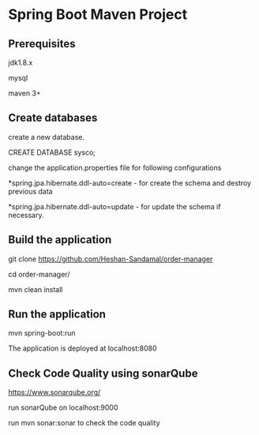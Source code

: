 # Spring Boot Maven Project

## Prerequisites

jdk1.8.x

mysql
 
maven 3+

## Create databases

create a new database.

CREATE DATABASE sysco;

change the application.properties file for following configurations

*spring.jpa.hibernate.ddl-auto=create - for create the schema and destroy previous data

*spring.jpa.hibernate.ddl-auto=update - for update the schema if necessary.

## Build the application

git clone https://github.com/Heshan-Sandamal/order-manager

cd order-manager/

mvn clean install

## Run the application

mvn spring-boot:run

The application is deployed at localhost:8080

## Check Code Quality using  sonarQube

https://www.sonarqube.org/

run sonarQube on localhost:9000

run mvn sonar:sonar  to check the code quality
